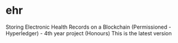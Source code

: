 # ehr

Storing Electronic Health Records on a Blockchain (Permissioned - Hyperledger) - 4th year project (Honours)
This is the latest version
